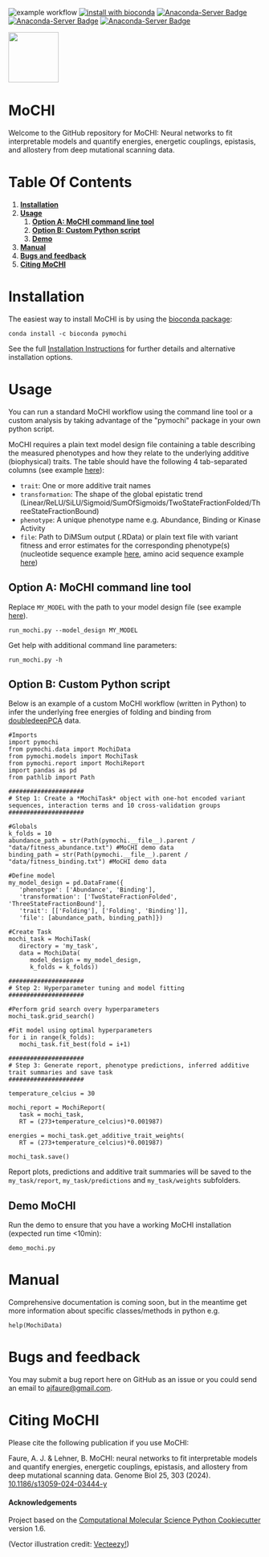 ![example workflow](https://github.com/lehner-lab/MoCHI/actions/workflows/CI.yaml/badge.svg)
[![install with bioconda](https://img.shields.io/badge/install%20with-bioconda-brightgreen.svg?style=flat)](http://bioconda.github.io/recipes/pymochi/README.html)
[![Anaconda-Server Badge](https://anaconda.org/bioconda/pymochi/badges/version.svg?branch=master&kill_cache=1)](https://anaconda.org/bioconda/pymochi)
[![Anaconda-Server Badge](https://anaconda.org/bioconda/pymochi/badges/latest_release_relative_date.svg?branch=master&kill_cache=1)](https://anaconda.org/bioconda/pymochi)
[![Anaconda-Server Badge](https://anaconda.org/bioconda/pymochi/badges/downloads.svg?branch=master&kill_cache=1)](https://anaconda.org/bioconda/pymochi)

<p align="left">
  <img src="./Mochi.png" width="100">
</p>

# MoCHI

Welcome to the GitHub repository for MoCHI: Neural networks to fit interpretable models and quantify energies, energetic couplings, epistasis, and allostery from deep mutational scanning data.

# Table Of Contents

1. **[Installation](#installation)**
1. **[Usage](#usage)**
   1. **[Option A: MoCHI command line tool](#option-a-mochi-command-line-tool)**
   1. **[Option B: Custom Python script](#option-b-custom-python-script)**
   1. **[Demo](#demo-mochi)**
1. **[Manual](#manual)**
1. **[Bugs and feedback](#bugs-and-feedback)**
1. **[Citing MoCHI](#citing-mochi)**

# Installation

The easiest way to install MoCHI is by using the [bioconda package](http://bioconda.github.io/recipes/pymochi/README.html):
```
conda install -c bioconda pymochi
```

See the full [Installation Instructions](docs/INSTALLATION.md) for further details and alternative installation options.

# Usage

You can run a standard MoCHI workflow using the command line tool or a custom analysis by taking advantage of the "pymochi" package in your own python script.

MoCHI requires a plain text model design file containing a table describing the measured phenotypes and how they relate to the underlying additive (biophysical) traits. The table should have the following 4 tab-separated columns (see example [here](pymochi/data/model_design_example.txt)):
 - `trait`: One or more additive trait names 
 - `transformation`: The shape of the global epistatic trend (Linear/ReLU/SiLU/Sigmoid/SumOfSigmoids/TwoStateFractionFolded/ThreeStateFractionBound)
 - `phenotype`: A unique phenotype name e.g. Abundance, Binding or Kinase Activity
 - `file`: Path to DiMSum output (.RData) or plain text file with variant fitness and error estimates for the corresponding phenotype(s) (nucleotide sequence example [here](https://github.com/lehner-lab/MoCHI/blob/master/pymochi/data/fitness_example_nt.txt), amino acid sequence example [here](https://github.com/lehner-lab/MoCHI/blob/master/pymochi/data/fitness_example_aa.txt))

## Option A: MoCHI command line tool

Replace `MY_MODEL` with the path to your model design file (see example [here](pymochi/data/model_design_example.txt)).
```
run_mochi.py --model_design MY_MODEL
```

Get help with additional command line parameters:
```
run_mochi.py -h
```

## Option B: Custom Python script

Below is an example of a custom MoCHI workflow (written in Python) to infer the underlying free energies of folding and binding from [doubledeepPCA](https://www.nature.com/articles/s41586-022-04586-4) data.

```
#Imports
import pymochi
from pymochi.data import MochiData
from pymochi.models import MochiTask
from pymochi.report import MochiReport
import pandas as pd
from pathlib import Path

#####################
# Step 1: Create a *MochiTask* object with one-hot encoded variant sequences, interaction terms and 10 cross-validation groups
#####################

#Globals
k_folds = 10
abundance_path = str(Path(pymochi.__file__).parent / "data/fitness_abundance.txt") #MoCHI demo data
binding_path = str(Path(pymochi.__file__).parent / "data/fitness_binding.txt") #MoCHI demo data

#Define model
my_model_design = pd.DataFrame({
   'phenotype': ['Abundance', 'Binding'],
   'transformation': ['TwoStateFractionFolded', 'ThreeStateFractionBound'],
   'trait': [['Folding'], ['Folding', 'Binding']],
   'file': [abundance_path, binding_path]})

#Create Task
mochi_task = MochiTask(
   directory = 'my_task',
   data = MochiData(
      model_design = my_model_design,
      k_folds = k_folds))

#####################
# Step 2: Hyperparameter tuning and model fitting
#####################

#Perform grid search overy hyperparameters
mochi_task.grid_search() 

#Fit model using optimal hyperparameters
for i in range(k_folds):
   mochi_task.fit_best(fold = i+1)

#####################
# Step 3: Generate report, phenotype predictions, inferred additive trait summaries and save task
#####################

temperature_celcius = 30

mochi_report = MochiReport(
   task = mochi_task,
   RT = (273+temperature_celcius)*0.001987)

energies = mochi_task.get_additive_trait_weights(
   RT = (273+temperature_celcius)*0.001987)
 
mochi_task.save()
```
Report plots, predictions and additive trait summaries will be saved to the `my_task/report`, `my_task/predictions` and `my_task/weights` subfolders.

## Demo MoCHI

Run the demo to ensure that you have a working MoCHI installation (expected run time <10min):
```
demo_mochi.py
```

# Manual

Comprehensive documentation is coming soon, but in the meantime get more information about specific classes/methods in python e.g.
```
help(MochiData)
```

# Bugs and feedback

You may submit a bug report here on GitHub as an issue or you could send an email to ajfaure@gmail.com.

# Citing MoCHI

Please cite the following publication if you use MoCHI:

Faure, A. J. & Lehner, B. MoCHI: neural networks to fit interpretable models and quantify energies, energetic couplings, epistasis, and allostery from deep mutational scanning data. Genome Biol 25, 303 (2024). [10.1186/s13059-024-03444-y](https://doi.org/10.1186/s13059-024-03444-y)

#### Acknowledgements
 
Project based on the 
[Computational Molecular Science Python Cookiecutter](https://github.com/molssi/cookiecutter-cms) version 1.6.

(Vector illustration credit: <a href="https://www.vecteezy.com">Vecteezy!</a>)
